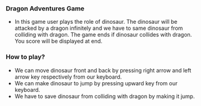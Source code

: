 ### Dragon Adventures Game

- In this game user plays the role of dinosaur. The dinosaur will be attacked by a dragon infinitely and we have to same dinosaur from colliding with dragon. The game ends if dinosaur collides with dragon. You score will be displayed at end.

### How to play?

- We can move dinosaur front and back by pressing right arrow and left arrow key respectively from our keyboard.
- We can make dinosaur to jump by pressing upward key from our keyboard.
- We have to save dinosaur from colliding with dragon by making it jump.

